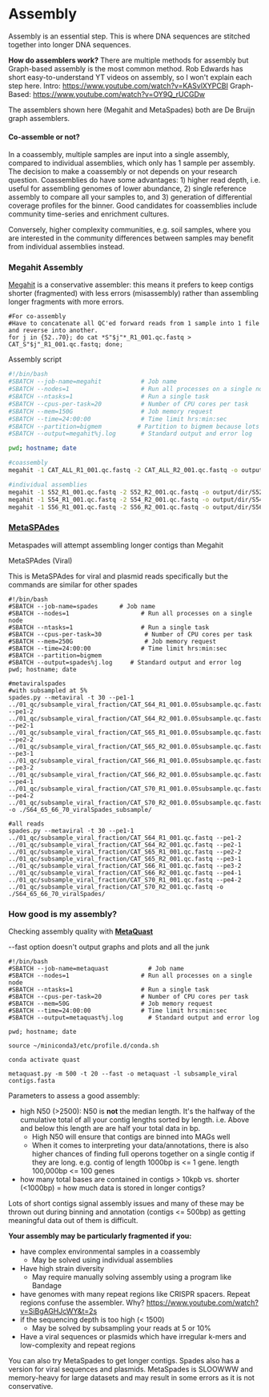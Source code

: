 # Assembly

Assembly is an essential step. This is where DNA sequences are stitched together into longer DNA sequences. 

**How do assemblers work?** There are multiple methods for assembly but Graph-based assembly is the most common method. Rob Edwards has short easy-to-understand YT videos on assembly, so I won't explain each step here. 
Intro: https://www.youtube.com/watch?v=KASvlXYPCBI
Graph-Based: https://www.youtube.com/watch?v=OY9Q_rUCGDw

The assemblers shown here (Megahit and MetaSpades) both are De Bruijn graph assemblers.

#### Co-assemble or not?

In a coassembly, multiple samples are input into a single assembly, compared to individual assemblies, which only has 1 sample per assembly. The decision to make a coassembly or not depends on your research question. Coassemblies do have some advantages: 1) higher read depth, i.e. useful for assembling genomes of lower abundance, 2) single reference assembly to compare all your samples to, and 3) generation of differential coverage profiles for the binner. Good candidates for coassemblies include community time-series and enrichment cultures. 

Conversely, higher complexity communities, e.g. soil samples, where you are interested in the community differences between samples may benefit from individual assemblies instead.

### Megahit Assembly

[Megahit](https://github.com/voutcn/megahit) is a conservative assembler: this means it prefers to keep contigs shorter (fragmented) with less errors (misassembly) rather than assembling longer fragments with more errors. 

```shell
#For co-assembly
#Have to concatenate all QC'ed forward reads from 1 sample into 1 file and reverse into another. 
for j in {52..70}; do cat *S"$j"*_R1_001.qc.fastq > CAT_S"$j"_R1_001.qc.fastq; done;
```

Assembly script

```sh
#!/bin/bash
#SBATCH --job-name=megahit           # Job name
#SBATCH --nodes=1                    # Run all processes on a single node
#SBATCH --ntasks=1                   # Run a single task
#SBATCH --cpus-per-task=20           # Number of CPU cores per task
#SBATCH --mem=150G                   # Job memory request
#SBATCH --time=24:00:00              # Time limit hrs:min:sec
#SBATCH --partition=bigmem			# Partition to bigmem because lots of memory required
#SBATCH --output=megahit%j.log       # Standard output and error log

pwd; hostname; date

#coassembly
megahit -1 CAT_ALL_R1_001.qc.fastq -2 CAT_ALL_R2_001.qc.fastq -o output/dir

#individual assemblies
megahit -1 S52_R1_001.qc.fastq -2 S52_R2_001.qc.fastq -o output/dir/S52
megahit -1 S54_R1_001.qc.fastq -2 S54_R2_001.qc.fastq -o output/dir/S54
megahit -1 S56_R1_001.qc.fastq -2 S56_R2_001.qc.fastq -o output/dir/S56
```

### [MetaSPAdes](https://github.com/ablab/spades#installation)

Metaspades will attempt assembling longer contigs than Megahit

MetaSPAdes (Viral)

This is MetaSPAdes for viral and plasmid reads specifically but the commands are similar for other spades

```shell
#!/bin/bash
#SBATCH --job-name=spades      # Job name
#SBATCH --nodes=1                    # Run all processes on a single node
#SBATCH --ntasks=1                   # Run a single task
#SBATCH --cpus-per-task=30            # Number of CPU cores per task
#SBATCH --mem=250G                    # Job memory request
#SBATCH --time=24:00:00              # Time limit hrs:min:sec
#SBATCH --partition=bigmem
#SBATCH --output=spades%j.log     # Standard output and error log
pwd; hostname; date

#metaviralspades
#with subsampled at 5%
spades.py --metaviral -t 30 --pe1-1 ../01_qc/subsample_viral_fraction/CAT_S64_R1_001.0.05subsample.qc.fastq --pe1-2 ../01_qc/subsample_viral_fraction/CAT_S64_R2_001.0.05subsample.qc.fastq --pe2-1 ../01_qc/subsample_viral_fraction/CAT_S65_R1_001.0.05subsample.qc.fastq --pe2-2 ../01_qc/subsample_viral_fraction/CAT_S65_R2_001.0.05subsample.qc.fastq --pe3-1 ../01_qc/subsample_viral_fraction/CAT_S66_R1_001.0.05subsample.qc.fastq --pe3-2 ../01_qc/subsample_viral_fraction/CAT_S66_R2_001.0.05subsample.qc.fastq --pe4-1 ../01_qc/subsample_viral_fraction/CAT_S70_R1_001.0.05subsample.qc.fastq --pe4-2 ../01_qc/subsample_viral_fraction/CAT_S70_R2_001.0.05subsample.qc.fastq -o ./S64_65_66_70_viralSpades_subsample/

#all reads
spades.py --metaviral -t 30 --pe1-1 ../01_qc/subsample_viral_fraction/CAT_S64_R1_001.qc.fastq --pe1-2 ../01_qc/subsample_viral_fraction/CAT_S64_R2_001.qc.fastq --pe2-1 ../01_qc/subsample_viral_fraction/CAT_S65_R1_001.qc.fastq --pe2-2 ../01_qc/subsample_viral_fraction/CAT_S65_R2_001.qc.fastq --pe3-1 ../01_qc/subsample_viral_fraction/CAT_S66_R1_001.qc.fastq --pe3-2 ../01_qc/subsample_viral_fraction/CAT_S66_R2_001.qc.fastq --pe4-1 ../01_qc/subsample_viral_fraction/CAT_S70_R1_001.qc.fastq --pe4-2 ../01_qc/subsample_viral_fraction/CAT_S70_R2_001.qc.fastq -o ./S64_65_66_70_viralSpades/
```

### How good is my assembly?

Checking assembly quality with [**MetaQuast**](https://quast.sourceforge.net/metaquast)

--fast option doesn't output graphs and plots and all the junk

```shell
#!/bin/bash
#SBATCH --job-name=metaquast           # Job name
#SBATCH --nodes=1                    # Run all processes on a single node
#SBATCH --ntasks=1                   # Run a single task
#SBATCH --cpus-per-task=20           # Number of CPU cores per task
#SBATCH --mem=50G                    # Job memory request
#SBATCH --time=24:00:00              # Time limit hrs:min:sec
#SBATCH --output=metaquast%j.log       # Standard output and error log

pwd; hostname; date

source ~/miniconda3/etc/profile.d/conda.sh

conda activate quast

metaquast.py -m 500 -t 20 --fast -o metaquast -l subsample_viral contigs.fasta
```

Parameters to assess a good assembly: 

* high N50 (>2500): N50 is **not** the median length. It's the halfway of the cumulative total of all your contig lengths sorted by length. i.e. Above and below this length are are half your total data in bp.
  * High N50 will ensure that contigs are binned into MAGs well
  * When it comes to interpreting your data/annotations, there is also higher chances of finding full operons together on a single contig if they are long. e.g. contig of length 1000bp is <= 1 gene. length 100,000bp <= 100 genes
* how many total bases are contained in contigs > 10kpb vs. shorter (<1000bp) = how much data is stored in longer contigs?

Lots of short contigs signal assembly issues and many of these may be thrown out during binning and annotation (contigs <= 500bp) as getting meaningful data out of them is difficult. 

**Your assembly may be particularly fragmented if you:** 

* have complex environmental samples in a coassembly
  * May be solved using individual assemblies
* Have high strain diversity
  * May require manually solving assembly using a program like Bandage
* have genomes with many repeat regions like CRISPR spacers. Repeat regions confuse the assembler. Why? https://www.youtube.com/watch?v=SiBgAGHJcWY&t=2s
* if the sequencing depth is too high (< 1500)
  * May be solved by subsampling your reads at 5 or 10%
* Have a viral sequences or plasmids which have irregular k-mers and low-complexity and repeat regions

You can also try MetaSpades to get longer contigs. Spades also has a version for viral sequences and plasmids. MetaSpades is SLOOWWW and memory-heavy for large datasets and may result in some errors as it is not conservative.